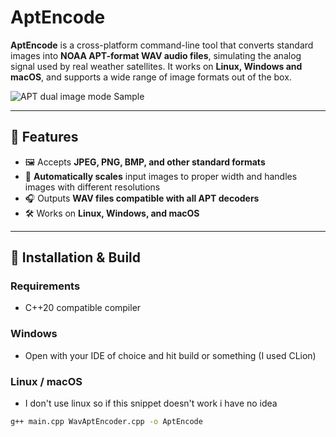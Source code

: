 # AptEncode

**AptEncode** is a cross-platform command-line tool that converts standard images into **NOAA APT-format WAV audio files**, simulating the analog signal used by real weather satellites. It works on **Linux, Windows and macOS**, and supports a wide range of image formats out of the box.

![APT dual image mode Sample](https://raw.githubusercontent.com/warp32767/AptEncode/refs/heads/main/Samples/raw_sync.png)

---

## 🌟 Features

- 🖼️ Accepts **JPEG, PNG, BMP, and other standard formats**
- 📏 **Automatically scales** input images to proper width and handles images with different resolutions 
- 🎧 Outputs **WAV files compatible with all APT decoders**
- 🛠️ Works on **Linux, Windows, and macOS**

---

## 🔧 Installation & Build

### Requirements

- C++20 compatible compiler

### Windows

- Open with your IDE of choice and hit build or something (I used CLion)

### Linux / macOS
- I don't use linux so if this snippet doesn't work i have no idea
```bash
g++ main.cpp WavAptEncoder.cpp -o AptEncode
```
